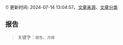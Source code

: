 :alarm_clock: 更新时间: 2024-07-14 13:04:57。[文章来源](/README.md)、[文章分类](/TAGS.md)

## 报告


> 关键字：`报告`、`月报`



